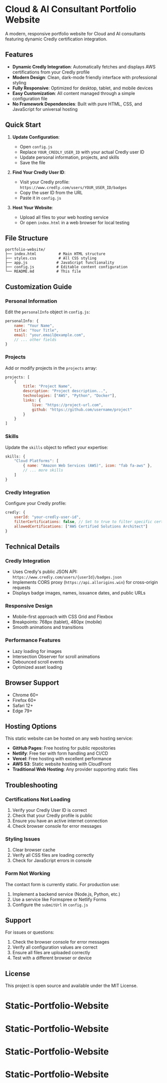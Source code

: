 # Cloud & AI Consultant Portfolio Website

A modern, responsive portfolio website for Cloud and AI consultants featuring dynamic Credly certification integration.

## Features

- **Dynamic Credly Integration**: Automatically fetches and displays AWS certifications from your Credly profile
- **Modern Design**: Clean, dark-mode friendly interface with professional styling
- **Fully Responsive**: Optimized for desktop, tablet, and mobile devices
- **Easy Customization**: All content managed through a simple configuration file
- **No Framework Dependencies**: Built with pure HTML, CSS, and JavaScript for universal hosting

## Quick Start

1. **Update Configuration**:
   - Open `config.js`
   - Replace `YOUR_CREDLY_USER_ID` with your actual Credly user ID
   - Update personal information, projects, and skills
   - Save the file

2. **Find Your Credly User ID**:
   - Visit your Credly profile: `https://www.credly.com/users/YOUR_USER_ID/badges`
   - Copy the user ID from the URL
   - Paste it in `config.js`

3. **Host Your Website**:
   - Upload all files to your web hosting service
   - Or open `index.html` in a web browser for local testing

## File Structure

```
portfolio-website/
├── index.html          # Main HTML structure
├── styles.css          # All CSS styling
├── app.js             # JavaScript functionality
├── config.js          # Editable content configuration
└── README.md          # This file
```

## Customization Guide

### Personal Information
Edit the `personalInfo` object in `config.js`:
```javascript
personalInfo: {
    name: "Your Name",
    title: "Your Title",
    email: "your.email@example.com",
    // ... other fields
}
```

### Projects
Add or modify projects in the `projects` array:
```javascript
projects: [
    {
        title: "Project Name",
        description: "Project description...",
        technologies: ["AWS", "Python", "Docker"],
        links: {
            live: "https://project-url.com",
            github: "https://github.com/username/project"
        }
    }
]
```

### Skills
Update the `skills` object to reflect your expertise:
```javascript
skills: {
    "Cloud Platforms": [
        { name: "Amazon Web Services (AWS)", icon: "fab fa-aws" },
        // ... more skills
    ]
}
```

### Credly Integration
Configure your Credly profile:
```javascript
credly: {
    userId: "your-credly-user-id",
    filterCertifications: false, // Set to true to filter specific certs
    allowedCertifications: ["AWS Certified Solutions Architect"]
}
```

## Technical Details

### Credly Integration
- Uses Credly's public JSON API: `https://www.credly.com/users/{userId}/badges.json`
- Implements CORS proxy (`https://api.allorigins.win`) for cross-origin requests
- Displays badge images, names, issuance dates, and public URLs

### Responsive Design
- Mobile-first approach with CSS Grid and Flexbox
- Breakpoints: 768px (tablet), 480px (mobile)
- Smooth animations and transitions

### Performance Features
- Lazy loading for images
- Intersection Observer for scroll animations
- Debounced scroll events
- Optimized asset loading

## Browser Support

- Chrome 60+
- Firefox 60+
- Safari 12+
- Edge 79+

## Hosting Options

This static website can be hosted on any web hosting service:

- **GitHub Pages**: Free hosting for public repositories
- **Netlify**: Free tier with form handling and CI/CD
- **Vercel**: Free hosting with excellent performance
- **AWS S3**: Static website hosting with CloudFront
- **Traditional Web Hosting**: Any provider supporting static files

## Troubleshooting

### Certifications Not Loading
1. Verify your Credly User ID is correct
2. Check that your Credly profile is public
3. Ensure you have an active internet connection
4. Check browser console for error messages

### Styling Issues
1. Clear browser cache
2. Verify all CSS files are loading correctly
3. Check for JavaScript errors in console

### Form Not Working
The contact form is currently static. For production use:
1. Implement a backend service (Node.js, Python, etc.)
2. Use a service like Formspree or Netlify Forms
3. Configure the `submitUrl` in `config.js`

## Support

For issues or questions:
1. Check the browser console for error messages
2. Verify all configuration values are correct
3. Ensure all files are uploaded correctly
4. Test with a different browser or device

## License

This project is open source and available under the MIT License.

# Static-Portfolio-Website
# Static-Portfolio-Website
# Static-Portfolio-Website
# Static-Portfolio-Website
